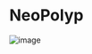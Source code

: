 # NeoPolyp
![image](https://github.com/kiet21042003/NeoPolyp/assets/111430161/85e7c9d2-8821-4a54-aa3b-4dc55e154047)
